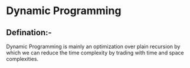 # Dynamic Programming

## Defination:- 
Dynamic Programming is mainly an optimization over plain recursion by which we can reduce the time complexity by trading with time and space complexities.

